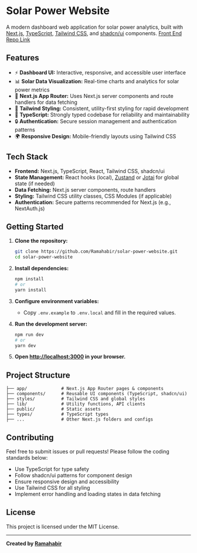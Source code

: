 # Solar Power Website

A modern dashboard web application for solar power analytics, built with [Next.js](https://nextjs.org/), [TypeScript](https://www.typescriptlang.org/), [Tailwind CSS](https://tailwindcss.com/), and [shadcn/ui](https://ui.shadcn.com/) components. [Front End Repo Link](https://github.com/Ramahabir/solar-power-website)

## Features

- ⚡ **Dashboard UI:** Interactive, responsive, and accessible user interface
- 📊 **Solar Data Visualization:** Real-time charts and analytics for solar power metrics
- 🚀 **Next.js App Router:** Uses Next.js server components and route handlers for data fetching
- 🎨 **Tailwind Styling:** Consistent, utility-first styling for rapid development
- 🧩 **TypeScript:** Strongly typed codebase for reliability and maintainability
- 🔒 **Authentication:** Secure session management and authentication patterns
- 🌍 **Responsive Design:** Mobile-friendly layouts using Tailwind CSS

## Tech Stack

- **Frontend:** Next.js, TypeScript, React, Tailwind CSS, shadcn/ui
- **State Management:** React hooks (local), [Zustand](https://zustand-demo.pmnd.rs/) or [Jotai](https://jotai.org/) for global state (if needed)
- **Data Fetching:** Next.js server components, route handlers
- **Styling:** Tailwind CSS utility classes, CSS Modules (if applicable)
- **Authentication:** Secure patterns recommended for Next.js (e.g., NextAuth.js)

## Getting Started

1. **Clone the repository:**
   ```bash
   git clone https://github.com/Ramahabir/solar-power-website.git
   cd solar-power-website
   ```

2. **Install dependencies:**
   ```bash
   npm install
   # or
   yarn install
   ```

3. **Configure environment variables:**
   - Copy `.env.example` to `.env.local` and fill in the required values.

4. **Run the development server:**
   ```bash
   npm run dev
   # or
   yarn dev
   ```

5. **Open [http://localhost:3000](http://localhost:3000) in your browser.**

## Project Structure

```
├── app/             # Next.js App Router pages & components
├── components/      # Reusable UI components (TypeScript, shadcn/ui)
├── styles/          # Tailwind CSS and global styles
├── lib/             # Utility functions, API clients
├── public/          # Static assets
├── types/           # TypeScript types
├── ...              # Other Next.js folders and configs
```

## Contributing

Feel free to submit issues or pull requests! Please follow the coding standards below:

- Use TypeScript for type safety
- Follow shadcn/ui patterns for component design
- Ensure responsive design and accessibility
- Use Tailwind CSS for all styling
- Implement error handling and loading states in data fetching

## License

This project is licensed under the MIT License.

---

**Created by [Ramahabir](https://github.com/Ramahabir)**
